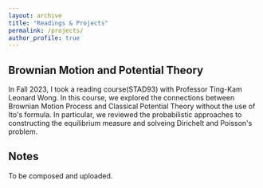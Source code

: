 ```yaml
---
layout: archive
title: "Readings & Projects"
permalink: /projects/
author_profile: true
---
```


## Brownian Motion and Potential Theory

In Fall 2023, I took a reading course(STAD93) with Professor Ting-Kam Leonard Wong. In this course, we explored the connections between Brownian Motion Process and Classical Potential Theory without the use of Ito's formula. In particular, we reviewed the probabilistic approaches to constructing the equilibrium measure and solveing Dirichelt and Poisson's problem.

## Notes
To be composed and uploaded.

